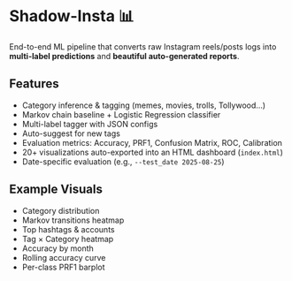 # Shadow-Insta 📊
End-to-end ML pipeline that converts raw Instagram reels/posts logs into **multi-label predictions** and **beautiful auto-generated reports**.

## Features
- Category inference & tagging (memes, movies, trolls, Tollywood…)
- Markov chain baseline + Logistic Regression classifier
- Multi-label tagger with JSON configs
- Auto-suggest for new tags
- Evaluation metrics: Accuracy, PRF1, Confusion Matrix, ROC, Calibration
- 20+ visualizations auto-exported into an HTML dashboard (`index.html`)
- Date-specific evaluation (e.g., `--test_date 2025-08-25`)

## Example Visuals
- Category distribution
- Markov transitions heatmap
- Top hashtags & accounts
- Tag × Category heatmap
- Accuracy by month
- Rolling accuracy curve
- Per-class PRF1 barplot


